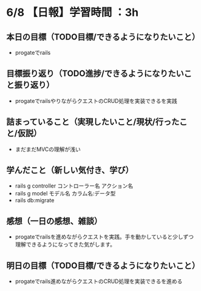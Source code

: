 # 6/8 【日報】学習時間 ：3h
## 本日の目標（TODO目標/できるようになりたいこと）
- progateでrails
## 目標振り返り（TODO進捗/できるようになりたいこと振り返り）
- progateでrailsやりながらクエストのCRUD処理を実装できるを実践
## 詰まっていること（実現したいこと/現状/行ったこと/仮説）
- まだまだMVCの理解が浅い
## 学んだこと（新しい気付き、学び）
- rails g controller コントローラー名 アクション名
- rails g model モデル名 カラム名:データ型
- rails db:migrate
## 感想（一日の感想、雑談）
- progateでrailsを進めながらクエストを実践。手を動かしていると少しずつ理解できるようになってきた気がします。
## 明日の目標（TODO目標/できるようになりたいこと）
- progateでrails進めながらクエストのCRUD処理を実装できるを進める
